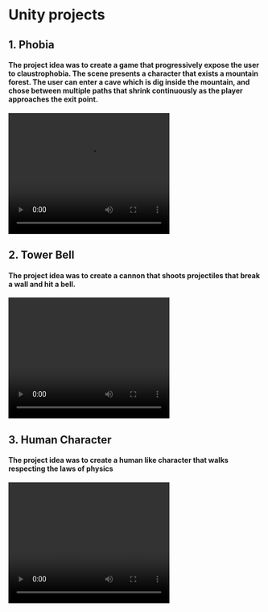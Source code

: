 # Unity projects

## 1. Phobia
#### The project idea was to create a game that progressively expose the user to claustrophobia. The scene presents a character that exists a mountain forest. The user can enter a cave which is dig inside the mountain, and chose between multiple paths that shrink continuously as the player approaches the exit point.
<video width="320" height="240" controls>
  <source src="Recording%201.mp4" type="video/mp4">
</video>

## 2. Tower Bell
#### The project idea was to create a cannon that shoots projectiles that break a wall and hit a bell.
<video width="320" height="240" controls>
  <source src="Recording%20%233.mp4" type="video/mp4">
</video>


## 3. Human Character
#### The project idea was to create a human like character that walks respecting the laws of physics
<video width="320" height="240" controls>
  <source src="Recording%20%234.mp4" type="video/mp4">
</video>
